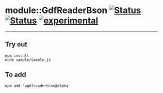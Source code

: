 
# module::GdfReaderBson [![Status](https://img.shields.io/circleci/build/github/Wandalen/wGdfReaderBson?label=Test&logo=Test)](https://circleci.com/gh/Wandalen/wGdfReaderBson) [![Status](https://github.com/Wandalen/wGdfReaderBson/workflows/Test/badge.svg)](https://github.com/Wandalen/wGdfReaderBson/actions?query=workflow%3ATest) [![experimental](https://img.shields.io/badge/stability-experimental-orange.svg)](https://github.com/emersion/stability-badges#experimental)

___

## Try out
```
npm install
node sample/Sample.js
```

## To add
```
npm add 'wgdfreaderbson@alpha'
```

